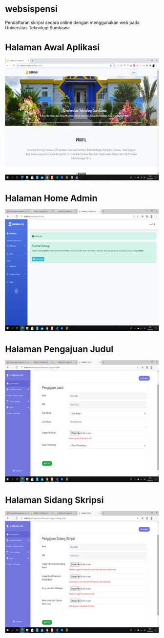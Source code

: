 # websispensi
Pendaftaran skripsi secara online dengan menggunakan web pada Universitas Teknologi Sumbawa 

# Halaman Awal Aplikasi

<img src="/assets/img/awal.png" width="600" height="400"/>

# Halaman Home Admin

<img src="/assets/img/home-admin.png" width="600" height="400"/>

# Halaman Pengajuan Judul

<img src="/assets/img/pengajuan-judul.png" width="600" height="400"/>

# Halaman Sidang Skripsi

<img src="/assets/img/pengajuan-sidang-skripsi.png" width="600" height="400"/>



